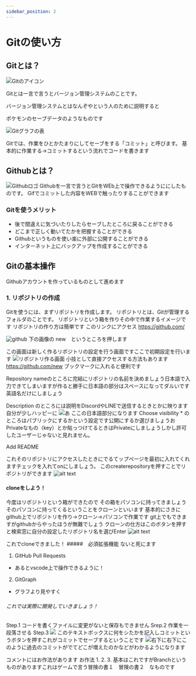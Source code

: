 ```yaml
---
sidebar_position: 2
---
```


# Gitの使い方

## Gitとは？

![Gitのアイコン](./Git-Logo.png)

Gitとは一言で言うとバージョン管理システムのことです。

バージョン管理システムとはなんぞやという人のために説明すると

ポケモンのセーブデータのようなものです

![Gitグラフの表](image.png)

Gitでは、作業をひとかたまりにしてセーブをする「コミット」と呼びます。
基本的に作業する→コミットするという流れでコードを書きます
## Githubとは？

![Githubロゴ](image-2.png)
Githubを一言で言うとGitをWEb上で操作できるようににしたものです。
Gifでコミットした内容をWEBで触ったりすることができます



### Gitを使うメリット
- 後で間違えに気づいたりしたらセーブしたところに戻ることができる
- どこまで正しく動いてたかを把握することができる
- Githubというものを使い楽に外部に公開することができる
- インターネット上にバックアップを作成することができる
## Gitの基本操作
Githubアカウントを作っているものとして進めます

### 1. リポジトリの作成
Gitを使うには、まずリポジトリを作成します。
リポジトリとは、Gitが管理するフォルダのことです。
リポジトリという箱を作りその中で作業するイメージです
リポジトリの作り方は簡単です
このリンクにアクセス
    https://github.com/

![github](image-3.png)
 下の画像の new　というところを押します


この画面は新しく作るリポジトリの設定を行う画面ですここで初期設定を行います
![リポジトリ作る画面](image-4.png)
小技として直接アクセスする方法もあります
https://github.com/new
ブックマークに入れると便利です

 Repository nameのところに完結にリポジトリの名前を決めましょう日本語で入力できてしまいますが作ると勝手に日本語の部分はスペースになってダルいです英語名だけにしましょう

Description
のところには説明をDiscordやLINEで送信するときとかに映ります自分が少しハッピーに
![あ](image-5.png)
ここの日本語部分になります
Choose visibility *
のところはパブリックにするかという設定です公開にするか選びましょうお
Privateなもの（key）とか貼っつけてるときはPrivateにしましょうしかし許可したユーザーじゃないと見れません。

Add README

これそのリポジトリにアクセスしたときにでるてップページを最初に入れてくれますチェックを入れてonにしましょう。
このcreaterepositoryを押すことでリポジトリができます
![alt text](image-6.png)

#### cloneをしよう！
今度はリポジトリという箱ができたので
その箱をパソコンに持ってきましょう
そのパソコンに持ってくるということをクローンといいます
基本的にさきにgithub上でリポジトリを作り→クローン→パソコンで作業です
git上でもできますがgithubからやったほうが無難でしょう
クローンの仕方はこのボタンを押すと検索窓に自分の設定したリポジトリ名を選びEnter
![alt text](image-7.png)

これでcloneできました！
#####　必須拡張機能
ないと死にます
1. GitHub Pull Requests
- あるとvscode上で操作できるように！

2. GitGraph
- グラフより見やすく
###### これでは実際に開発していきましょう！
Step.1 コードを書くファイルに変更がないと保存もできません
Srep.2 作業を一段落させる
Step.3 ![](image-8.png)
        このテキストボックスに何をシたかを記入しコミットというボタンを押すこれがコミットでセーブするということです
        ![右下に](image-9.png)右下にこのように過去のコミットがでてどこが増えたのかなどがわかるようになります

コメントにはお作法があります
お作法
1. 
2. 
3. 
基本はこれですがBranchというものがありますこれはゲームで言う冒険の書１　冒険の書２　なものです